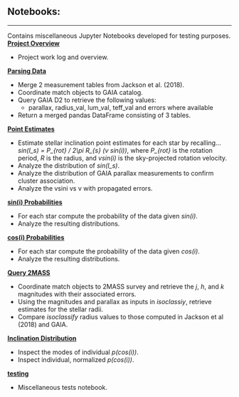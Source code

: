 ## Notebooks:
___
Contains miscellaneous Jupyter Notebooks developed for testing purposes.
**[Project Overview](Project+Overview.ipynb)**
- Project work log and overview.

**[Parsing Data](Parsing%20Data.ipynb)**
- Merge 2 measurement tables from Jackson et al. (2018).
- Coordinate match objects to GAIA catalog.
- Query GAIA D2 to retrieve the following values:
    - parallax, radius_val, lum_val, teff_val and errors where available
- Return a merged pandas DataFrame consisting of 3 tables.

**[Point Estimates](Point_estimates.ipynb)**
- Estimate stellar inclination point estimates for each star by recalling...
*sin(I_s) = P_{rot} / 2\pi R_{s} (v sin(i))*, where *P_{rot}* is the rotation period, 
*R* is the radius, and *vsin(i)* is the sky-projected rotation velocity.
- Analyze the distribution of *sin(I_s)*.
- Analyze the distribution of GAIA parallax measurements to confirm cluster association.
- Analyze the vsini vs v with propagated errors.

**[sin(i) Probabilities](sini_probabilities.ipynb)**
- For each star compute the probability of the data given *sin(i)*.
- Analyze the resulting distributions.

**[cos(i) Probabilities](cosi_probabilities.ipynb)**
- For each star compute the probability of the data given *cos(i)*.
- Analyze the resulting distributions.

**[Query 2MASS](Query%202MASS.ipynb)**
- Coordinate match objects to 2MASS survey and retrieve the *j*, *h*, and *k* magnitudes 
with their associated errors. 
- Using the magnitudes and parallax as inputs in *isoclassiy*, 
retrieve estimates for the stellar radii.
- Compare *isoclassify* radius values to those computed in Jackson et al (2018) and GAIA.

**[Inclination Distribution](Inclination_distribution.ipynb)**
- Inspect the modes of individual *p(cos(i))*.
- Inspect individual, normalized *p(cos(i))*.

**[testing](testing.ipynb)**
- Miscellaneous tests notebook.